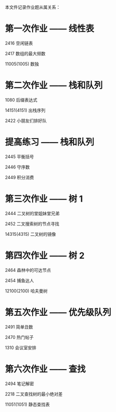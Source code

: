 本文件记录作业题从属关系：

# 第一次作业 —— 线性表

2416 空闲链表

2417 数组的最大频数

11005(1005) 数独

# 第二次作业 —— 栈和队列

1080 后缀表达式

14151(4151) 出栈序列

2422 小朋友们排好队

# 提高练习 —— 栈和队列

2445 平衡括号

2446 守序数

2449 积分消费

# 第三次作业 —— 树 1

2444 二叉树的堂姐妹堂兄弟

2452 二叉搜索树的节点寻找

14315(4315) 二叉树的镜像

# 第四次作业 —— 树 2

2464 森林中的可达节点

2454 捕鱼达人

12100(2100) 哈夫曼树

# 第五次作业 —— 优先级队列

2491 简单丑数

2470 热门帖子

1310 会议室安排

# 第六次作业 —— 查找

2494 笔记解密

2218 二叉查找树的最小绝对差

11051(1051) 静态查找表
